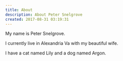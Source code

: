 ```yaml
---
title: About
description: About Peter Snelgrove
created: 2017-08-31 03:19:31
---
```


My name is Peter Snelgrove.

I currently live in Alexandria Va with my beautiful wife.

I have a cat named Lily and a dog named Argon.
